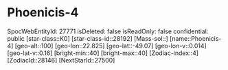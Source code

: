 ﻿---
location: [-49.07,22.825,100]
type: Station
tags:
- astro/Star

---

# Phoenicis-4

SpocWebEntityId: 27771
isDeleted: false
isReadOnly: false
confidential: public
[star-class::K0]
[star-class-id::28192]
[Mass-sol::]
[name::Phoenicis-4]
[geo-alt::100]
[geo-lon::22.825]
[geo-lat::-49.07]
[geo-lon-v::0.014]
[geo-lat-v::0.16]
[bright-min::40]
[bright-max::40]
[Zodiac-index::4]
[ZodiacId::28146]
[NextStarId::27500]

